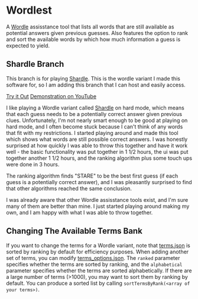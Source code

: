 # Wordlest
A [Wordle](https://www.nytimes.com/games/wordle/index.html) assisstance tool that lists all words that are still available as potential answers given previous guesses. Also features the option to rank and sort the available words by which how much information a guess is expected to yield.

## Shardle Branch
This branch is for playing [Shardle](https://shardle.17thshard.com/). This is the wordle variant I made this software for, so I am adding this branch that I can host and easily access.

[Try it Out](https://main.d2v659lifdp0in.amplifyapp.com/)
[Demonstration on YouTube](https://youtu.be/zMLS2GLCLH4)

I like playing a Wordle variant called [Shardle](https://shardle.17thshard.com/) on hard mode, which means that each guess needs to be a potentially correct answer given previous clues. Unfortunately, I'm not nearly smart enough to be good at playing on hard mode, and I often become stuck because I can't think of any words that fit with my restrictions. I started playing around and made this tool which shows what words are still possible correct answers. I was honestly surprised at how quickly I was able to throw this together and have it work well - the basic functionality was put together in 1 1/2 hours, the ui was put together another 1 1/2 hours, and the ranking algorithm plus some touch ups were done in 3 hours.

The ranking algorithm finds "STARE" to be the best first guess (if each guess is a potentially correct answer), and I was pleasantly surprised to find that other algorithms reached the same conclusion.

I was already aware that other Wordle assisstance tools exist, and I'm sure many of them are better than mine. I just started playing around making my own, and I am happy with what I was able to throw together.

## Changing The Available Terms Bank
If you want to change the terms for a Wordle variant, note that [terms.json](terms.json) is sorted by ranking by default for efficiency purposes. When adding another set of terms, you can modify [terms_options.json](terms_options.json). The `ranked` parameter specifies whether the terms are sorted by ranking, and the `alphabetical` parameter specifies whether the terms are sorted alphabetically. If there are a large number of terms (>1000), you may want to sort them by ranking by default. You can produce a sorted list by calling `sortTermsByRank(<array of your terms>)`.